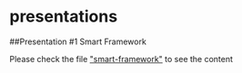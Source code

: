 # presentations
##Presentation #1 Smart Framework

Please check the file <a href="smart-framework.md">"smart-framework"</a> to see the content
